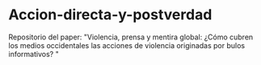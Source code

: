 # Accion-directa-y-postverdad
Repositorio del paper: "Violencia, prensa y mentira global: ¿Cómo cubren los medios occidentales las acciones de violencia originadas por bulos informativos? "
